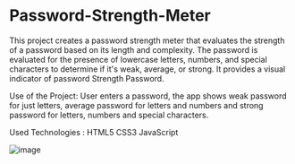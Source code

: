 # Password-Strength-Meter
This project creates a password strength meter that evaluates the strength of a password based on its length and complexity. The password is evaluated for the presence of lowercase letters, numbers, and special characters to determine if it's weak, average, or strong. It provides a visual indicator of password Strength Password.




Use of the Project:
User enters a password, the app shows weak password for just letters, average password for letters and numbers and strong password for letters, numbers and special characters.

Used Technologies : 
HTML5
CSS3
JavaScript






![image](https://github.com/user-attachments/assets/5d822eda-c241-4d60-9824-be072645f430)
